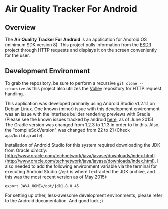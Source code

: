 Air Quality Tracker For Android
===============================

Overview
--------

The **Air Quality Tracker For Android** is an application for Android OS (minimum SDK version 8). This project pulls information from the [ESDR](https://github.com/CMU-CREATE-Lab/esdr) project through HTTP requests and displays it on the screen conveniently for the user.

Development Environment
-----------------------

To grab the repository, be sure to perform a recursive `git clone --recursive` as this project also utilizes the [Volley](https://developer.android.com/training/volley/index.html) repository for HTTP request handling.

This application was developed primarily using Android Studio v1.2.1.1 on Debian Linux. One known (minor) issue with this development environment was an issue with the interface builder rendering previews with Gradle (Please see the known issues tracked by android [here](http://tools.android.com/knownissues#TOC-Can-t-Render-Layouts-in-Android-Studio-1.2), as of June 2015). The Gradle version was changed from 1.2.3 to 1.1.3 in order to fix this. Also, the "compileSdkVersion" was changed from 22 to 21 (Check `app/build.gradle`).

Installation of Android Studio for this system required downloading the JDK from Oracle *directly*: [http://www.oracle.com/technetwork/java/javase/downloads/index.html](http://www.oracle.com/technetwork/java/javase/downloads/index.html). I also needed to add the following environment variable via the terminal for executing Android Studio (`/opt` is where I extracted the JDK archive, and this was the most recent version as of May 2015):

    export JAVA_HOME=/opt/jdk1.8.0_45

For setting up other, less-awesome development environments, please refer to the Android documentation. And good luck ;)
